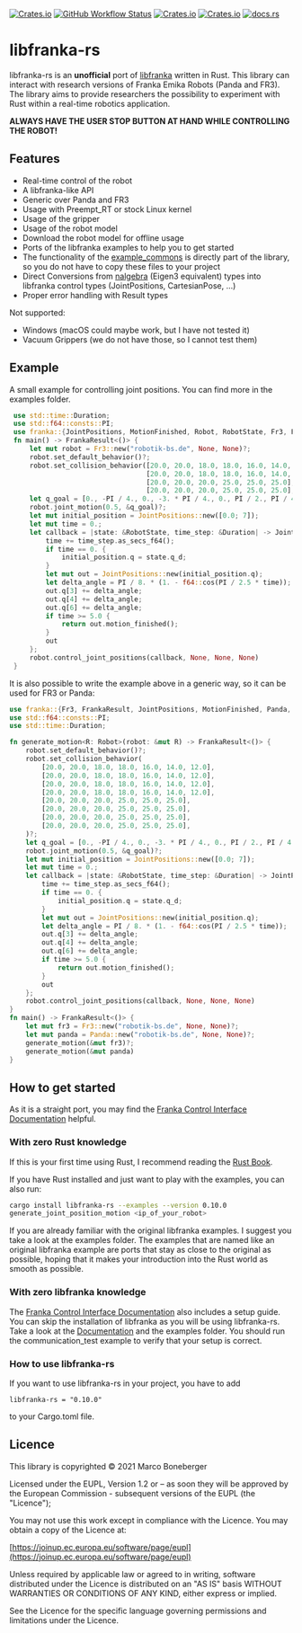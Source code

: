 [![Crates.io](https://img.shields.io/crates/v/libfranka-rs?style=flat-square)](https://crates.io/crates/libfranka-rs)
[![GitHub Workflow Status](https://img.shields.io/github/actions/workflow/status/marcbone/libfranka-rs/rust.yml?style=flat-square)](https://github.com/marcbone/libfranka-rs/actions)
[![Crates.io](https://img.shields.io/crates/l/libfranka-rs?style=flat-square)](https://github.com/marcbone/libfranka-rs/blob/master/LICENSE)
[![Crates.io](https://img.shields.io/crates/d/libfranka-rs?style=flat-square)](https://crates.io/crates/libfranka-rs)
[![docs.rs](https://img.shields.io/docsrs/libfranka-rs?style=flat-square)](https://docs.rs/libfranka-rs)
# libfranka-rs
libfranka-rs is an **unofficial** port of [libfranka](https://github.com/frankaemika/libfranka) written in Rust.
This library can interact with research versions of Franka Emika Robots (Panda and FR3).
The library aims to provide researchers the possibility to experiment with Rust within a real-time robotics
application.
 
 **ALWAYS HAVE THE USER STOP BUTTON AT HAND WHILE CONTROLLING
THE ROBOT!**

## Features
 * Real-time control of the robot
 * A libfranka-like API
 * Generic over Panda and FR3
 * Usage with Preempt_RT or stock Linux kernel
 * Usage of the gripper
 * Usage of the robot model
 * Download the robot model for offline usage
 * Ports of the libfranka examples to help you to get started
 * The functionality of the [example_commons](https://github.com/frankaemika/libfranka/blob/master/examples/examples_common.cpp) is directly part of the library, so you do not have to copy these files to your project
 * Direct Conversions from [nalgebra](https://nalgebra.org/) (Eigen3 equivalent) types into libfranka control types (JointPositions, CartesianPose, ...)
 * Proper error handling with Result types
 
Not supported:
 * Windows (macOS could maybe work, but I have not tested it)
 * Vacuum Grippers (we do not have those, so I cannot test them)

## Example
A small example for controlling joint positions. You can find more in the examples folder.
```rust
 use std::time::Duration;
 use std::f64::consts::PI;
 use franka::{JointPositions, MotionFinished, Robot, RobotState, Fr3, FrankaResult};
 fn main() -> FrankaResult<()> {
     let mut robot = Fr3::new("robotik-bs.de", None, None)?;
     robot.set_default_behavior()?;
     robot.set_collision_behavior([20.0, 20.0, 18.0, 18.0, 16.0, 14.0, 12.0], [20.0, 20.0, 18.0, 18.0, 16.0, 14.0, 12.0],
                                  [20.0, 20.0, 18.0, 18.0, 16.0, 14.0, 12.0], [20.0, 20.0, 18.0, 18.0, 16.0, 14.0, 12.0],
                                  [20.0, 20.0, 20.0, 25.0, 25.0, 25.0], [20.0, 20.0, 20.0, 25.0, 25.0, 25.0],
                                  [20.0, 20.0, 20.0, 25.0, 25.0, 25.0], [20.0, 20.0, 20.0, 25.0, 25.0, 25.0])?;
     let q_goal = [0., -PI / 4., 0., -3. * PI / 4., 0., PI / 2., PI / 4.];
     robot.joint_motion(0.5, &q_goal)?;
     let mut initial_position = JointPositions::new([0.0; 7]);
     let mut time = 0.;
     let callback = |state: &RobotState, time_step: &Duration| -> JointPositions {
         time += time_step.as_secs_f64();
         if time == 0. {
             initial_position.q = state.q_d;
         }
         let mut out = JointPositions::new(initial_position.q);
         let delta_angle = PI / 8. * (1. - f64::cos(PI / 2.5 * time));
         out.q[3] += delta_angle;
         out.q[4] += delta_angle;
         out.q[6] += delta_angle;
         if time >= 5.0 {
             return out.motion_finished();
         }
         out
     };
     robot.control_joint_positions(callback, None, None, None) 
 }
```

It is also possible to write the example above in a generic way, so it can be used for FR3 or Panda:
```rust
use franka::{Fr3, FrankaResult, JointPositions, MotionFinished, Panda, Robot, RobotState};
use std::f64::consts::PI;
use std::time::Duration;

fn generate_motion<R: Robot>(robot: &mut R) -> FrankaResult<()> {
    robot.set_default_behavior()?;
    robot.set_collision_behavior(
        [20.0, 20.0, 18.0, 18.0, 16.0, 14.0, 12.0],
        [20.0, 20.0, 18.0, 18.0, 16.0, 14.0, 12.0],
        [20.0, 20.0, 18.0, 18.0, 16.0, 14.0, 12.0],
        [20.0, 20.0, 18.0, 18.0, 16.0, 14.0, 12.0],
        [20.0, 20.0, 20.0, 25.0, 25.0, 25.0],
        [20.0, 20.0, 20.0, 25.0, 25.0, 25.0],
        [20.0, 20.0, 20.0, 25.0, 25.0, 25.0],
        [20.0, 20.0, 20.0, 25.0, 25.0, 25.0],
    )?;
    let q_goal = [0., -PI / 4., 0., -3. * PI / 4., 0., PI / 2., PI / 4.];
    robot.joint_motion(0.5, &q_goal)?;
    let mut initial_position = JointPositions::new([0.0; 7]);
    let mut time = 0.;
    let callback = |state: &RobotState, time_step: &Duration| -> JointPositions {
        time += time_step.as_secs_f64();
        if time == 0. {
            initial_position.q = state.q_d;
        }
        let mut out = JointPositions::new(initial_position.q);
        let delta_angle = PI / 8. * (1. - f64::cos(PI / 2.5 * time));
        out.q[3] += delta_angle;
        out.q[4] += delta_angle;
        out.q[6] += delta_angle;
        if time >= 5.0 {
            return out.motion_finished();
        }
        out
    };
    robot.control_joint_positions(callback, None, None, None)
}
fn main() -> FrankaResult<()> {
    let mut fr3 = Fr3::new("robotik-bs.de", None, None)?;
    let mut panda = Panda::new("robotik-bs.de", None, None)?;
    generate_motion(&mut fr3)?;
    generate_motion(&mut panda)
}
```



## How to get started
As it is a straight port, you may find the
[Franka Control Interface Documentation](https://frankaemika.github.io/docs/index.html) helpful.

### With zero Rust knowledge
If this is your first time using Rust, I recommend reading the [Rust Book](https://doc.rust-lang.org/stable/book/).

If you have Rust installed and just want to play with the examples, you can also run:
```bash
cargo install libfranka-rs --examples --version 0.10.0
generate_joint_position_motion <ip_of_your_robot>
```

If you are already familiar with the original libfranka examples. I suggest you take a look at the examples folder.
The examples that are named like an original libfranka example are ports that stay as close to the original as possible,
hoping that it makes your introduction into the Rust world as smooth as possible.



### With zero libfranka knowledge
The [Franka Control Interface Documentation](https://frankaemika.github.io/docs/index.html) also includes a setup guide.
You can skip the installation of libfranka as you will be using libfranka-rs.
Take a look at the [Documentation](https://docs.rs/libfranka-rs) and the examples folder. You should run the
communication_test example to verify that your setup is correct.

### How to use libfranka-rs
If you want to use libfranka-rs in your project, you have to add
```text
libfranka-rs = "0.10.0"
```
to your Cargo.toml file.

## Licence
This library is copyrighted © 2021 Marco Boneberger


Licensed under the EUPL, Version 1.2 or – as soon they will be approved by the European Commission - subsequent versions of the EUPL (the "Licence");

You may not use this work except in compliance with the Licence.
You may obtain a copy of the Licence at:

[https://joinup.ec.europa.eu/software/page/eupl](https://joinup.ec.europa.eu/software/page/eupl)
 
Unless required by applicable law or agreed to in writing, software distributed under the Licence is distributed on an "AS IS" basis
WITHOUT WARRANTIES OR CONDITIONS OF ANY KIND, either express or implied.

See the Licence for the specific language governing permissions and limitations under the Licence.
